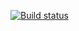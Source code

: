 [![Build status](https://ci.appveyor.com/api/projects/status/ruvyog3oy0u9g3fm?svg=true)](https://ci.appveyor.com/project/Visens/pattern-2)
